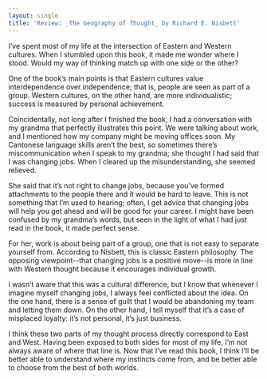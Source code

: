 ```yaml
---
layout: single
title: 'Review: _The Geography of Thought_ by Richard E. Nisbett'
---
```


I’ve spent most of my life at the intersection of Eastern and Western cultures. When I stumbled upon this book, it made me wonder where I stood. Would my way of thinking match up with one side or the other?  
  
One of the book’s main points is that Eastern cultures value interdependence over independence; that is, people are seen as part of a group. Western cultures, on the other hand, are more individualistic; success is measured by personal achievement.  
  
Coincidentally, not long after I finished the book, I had a conversation with my grandma that perfectly illustrates this point. We were talking about work, and I mentioned how my company might be moving offices soon. My Cantonese language skills aren’t the best, so sometimes there’s miscommunication when I speak to my grandma; she thought I had said that I was changing jobs. When I cleared up the misunderstanding, she seemed relieved.  
  
She said that it’s not right to change jobs, because you’ve formed attachments to the people there and it would be hard to leave. This is not something that I’m used to hearing; often, I get advice that changing jobs will help you get ahead and will be good for your career. I might have been confused by my grandma’s words, but seen in the light of what I had just read in the book, it made perfect sense.  
  
For her, work is about being part of a group, one that is not easy to separate yourself from. According to Nisbett, this is classic Eastern philosophy. The opposing viewpoint--that changing jobs is a positive move--is more in line with Western thought because it encourages individual growth.  
  
I wasn’t aware that this was a cultural difference, but I know that whenever I imagine myself changing jobs, I always feel conflicted about the idea. On the one hand, there is a sense of guilt that I would be abandoning my team and letting them down. On the other hand, I tell myself that it’s a case of misplaced loyalty: it’s not personal, it’s just business.  
  
I think these two parts of my thought process directly correspond to East and West. Having been exposed to both sides for most of my life, I’m not always aware of where that line is. Now that I’ve read this book, I think I’ll be better able to understand where my instincts come from, and be better able to choose from the best of both worlds.  